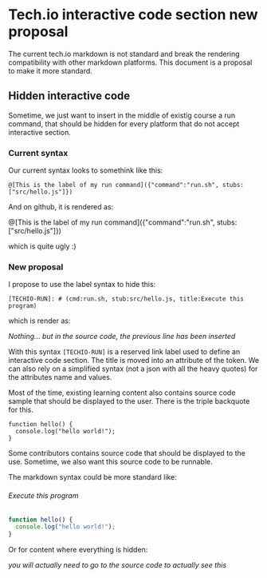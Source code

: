 # Tech.io interactive code section new proposal

The current tech.io markdown is not standard and break the rendering compatibility with other markdown platforms.
This document is a proposal to make it more standard.

## Hidden interactive code

Sometime, we just want to insert in the middle of existig course a run command, that should be hidden for every platform that do not accept interactive section.

### Current syntax

Our current syntax looks to somethink like this:
```
@[This is the label of my run command]({"command":"run.sh", stubs:["src/hello.js"]})
```
And on github, it is rendered as:

@[This is the label of my run command]({"command":"run.sh", stubs:["src/hello.js"]})

which is quite ugly :)

### New proposal

I propose to use the label syntax to hide this:
```
[TECHIO-RUN]: # (cmd:run.sh, stub:src/hello.js, title:Execute this program)
```
which is render as:

[TECHIO-RUN]: # (cmd:run.sh, stub:src/hello.js, title:Execute this program)

_Nothing... but in the source code, the previous line has been inserted_


With this syntax `[TECHIO-RUN]` is a reserved link label used to define an interactive code section. The title is moved into an attribute of the token. We can also rely on a simplified syntax (not a json with all the heavy quotes) for the attributes name and values.

Most of the time, existing learning content also contains source code sample that should be displayed to the user. There is the triple backquote for this.

```
function hello() {
  console.log("hello world!");
}
```

Some contributors contains source code that should be displayed to the use. Sometime, we also want this source code to be runnable.

The markdown syntax could be more standard like:

[RUN-BEGIN]: # (cmd:run.sh, stubs:[src/index.htm:html, src/style.css])

###### Execute this program

```javascript,/project/target/src/hello.js
function hello() {
  console.log("hello world!");
}
```

[RUN-END]: #

Or for content where everything is hidden:

[RUN]: # (cmd:run.sh, stub:src/hello.js, title:Execute this program)

_you will actually need to go to the source code to actually see this_

